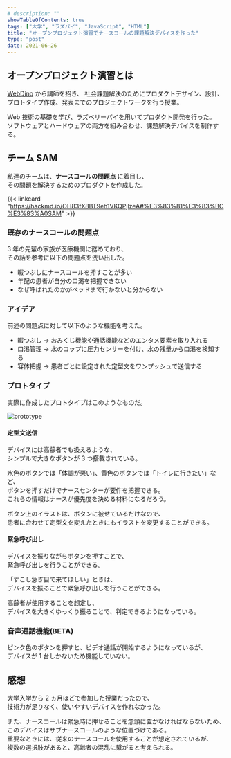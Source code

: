 ```yaml
---
# description: ""
showTableOfContents: true
tags: ["大学", "ラズパイ", "JavaScript", "HTML"]
title: "オープンプロジェクト演習でナースコールの課題解決デバイスを作った"
type: "post"
date: 2021-06-26
---
```


## オープンプロジェクト演習とは

[WebDino](https://www.webdino.org/) から講師を招き、
社会課題解決のためにプロダクトデザイン、設計、プロトタイプ作成、発表までのプロジェクトワークを行う授業。

Web 技術の基礎を学び、ラズベリーパイを用いてプロダクト開発を行った。\
ソフトウェアとハードウェアの両方を組み合わせ、課題解決デバイスを制作する。

## チーム SAM

私達のチームは、**ナースコールの問題点** に着目し、\
その問題を解決するためのプロダクトを作成した。

{{< linkcard "https://hackmd.io/OH83fX8BT9eh1VKQPjlzeA#%E3%83%81%E3%83%BC%E3%83%A0SAM" >}}

### 既存のナースコールの問題点

3 年の先輩の家族が医療機関に務めており、\
その話を参考に以下の問題点を洗い出した。

-   暇つぶしにナースコールを押すことが多い
-   年配の患者が自分の口渇を把握できない
-   なぜ呼ばれたのかがベッドまで行かないと分からない

### アイデア

前述の問題点に対して以下のような機能を考えた。

-   暇つぶし → おみくじ機能や通話機能などのエンタメ要素を取り入れる
-   口渇管理 → 水のコップに圧力センサーを付け、水の残量から口渇を検知する
-   容体把握 → 患者ごとに設定された定型文をワンプッシュで送信する

### プロトタイプ

実際に作成したプロトタイプはこのようなものだ。

![prototype](/Portfolio/images/posts/openproject/sample.webp)

#### 定型文送信

デバイスには高齢者でも扱えるような、\
シンプルで大きなボタンが 3 つ搭載されている。

水色のボタンでは「体調が悪い」、黄色のボタンでは「トイレに行きたい」など、 \
ボタンを押すだけでナースセンターが要件を把握できる。\
これらの情報はナースが優先度を決める材料になるだろう。

ボタン上のイラストは、ボタンに被せているだけなので、\
患者に合わせて定型文を変えたときにもイラストを変更することができる。

#### 緊急呼び出し

デバイスを振りながらボタンを押すことで、\
緊急呼び出しを行うことができる。

「すこし急ぎ目で来てほしい」ときは、\
デバイスを振ることで緊急呼び出しを行うことができる。

高齢者が使用することを想定し、\
デバイスを大きくゆっくり振ることで、判定できるようになっている。

### 音声通話機能(BETA)

ピンク色のボタンを押すと、ビデオ通話が開始するようになっているが、\
デバイスが 1 台しかないため機能していない。

## 感想

大学入学から 2 ヵ月ほどで参加した授業だったので、\
技術力が足りなく、使いやすいデバイスを作れなかった。

また、ナースコールは緊急時に押せることを念頭に置かなければならないため、\
このデバイスはサブナースコールのような位置づけである。 \
重要なときには、従来のナースコールを使用することが想定されているが、\
複数の選択肢があると、高齢者の混乱に繋がると考えられる。
